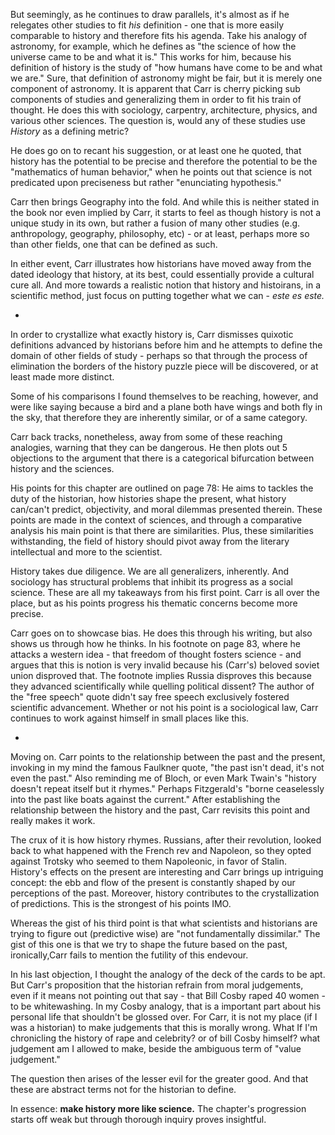But seemingly, as he continues to draw parallels, it's almost as if he relegates other studies to fit *his* definition - one that is more easily comparable to history and therefore fits his agenda. Take his analogy of astronomy, for example, which he defines as "the science of how the universe came to be and what it is." This works for him, because his definition of history is the study of "how humans have come to be and what we are." Sure, that definition of astronomy might be fair, but it is merely one component of astronomy. It is apparent that Carr is cherry picking sub components of studies and generalizing them in order to fit his train of thought. He does this with sociology, carpentry, architecture, physics, and various other sciences. The question is, would any of these studies use *History* as a defining metric? 

He does go on to recant his suggestion, or at least one he quoted, that history has the potential to be precise and therefore the potential to be the "mathematics of human behavior," when he points out that science is not predicated upon preciseness but rather "enunciating hypothesis."

Carr then brings Geography into the fold. And while this is neither stated in the book nor even implied by Carr, it starts to feel as though history is not a unique study in its own, but rather a fusion of many other studies (e.g. anthropology, geography, philosophy, etc) - or at least, perhaps more so than other fields, one that can be defined as such.

In either event, Carr illustrates how historians have moved away from the dated ideology that history, at its best, could essentially provide a cultural cure all. And more towards a realistic notion that history and histoirans, in a scientific method, just focus on putting together what we can - *este es este.* 

- 

In order to crystallize what exactly history is, Carr dismisses quixotic definitions advanced by historians before him and he attempts to define the domain of other fields of study - perhaps so that through the process of elimination the borders of the history puzzle piece will be discovered, or at least made more distinct.  

Some of his comparisons I found themselves to be reaching, however, and were like saying because a bird and a plane both have wings and both fly in the sky, that therefore they are inherently similar, or of a same category. 

Carr back tracks, nonetheless, away from some of these reaching analogies, warning that they can be dangerous. He then plots out 5 objections to the argument that there is a categorical bifurcation between history and the sciences. 

His points for this chapter are outlined on page 78: He aims to tackles the duty of the historian, how histories shape the present, what history can/can't predict, objectivity, and moral dilemmas presented therein. These points are made in the context of sciences, and through a comparative analysis his main point is that there are similarities. Plus, these similarities withstanding, the field of history should pivot away from the literary intellectual and more to the scientist. 

History takes due diligence. We are all generalizers, inherently. And sociology has structural problems that inhibit its progress as a social science. These are all my takeaways from his first point. Carr is all over the place, but as his points progress his thematic concerns become more precise.  

Carr goes on to showcase bias. He does this through his writing, but also shows us through how he thinks. In his footnote on page 83, where he attacks a western idea - that freedom of thought fosters science - and argues that this is notion is very invalid because his (Carr's) beloved soviet union disproved that. The footnote implies Russia disproves this because they advanced scientifically while quelling political dissent? The author of the "free speech" quote didn't say free speech exclusively fostered scientific advancement. Whether or not his point is a sociological law, Carr continues to work against himself in small places like this. 

- 

Moving on. Carr points to the relationship between the past and the present, invoking in my mind the famous Faulkner quote, "the past isn't dead, it's not even the past." Also reminding me of Bloch, or even Mark Twain's "history doesn't repeat itself but it rhymes." Perhaps Fitzgerald's "borne ceaselessly into the past like boats against the current." After establishing the relationship between the history and the past, Carr revisits this point and really makes it work.

The crux of it is how history rhymes. Russians, after their revolution, looked back to what happened with the French rev and Napoleon, so they opted against Trotsky who seemed to them Napoleonic, in favor of Stalin. History's effects on the present are interesting and Carr brings up intriguing concept: the ebb and flow of the present is constantly shaped by our perceptions of the past. Moreover, history contributes to the crystallization of predictions. This is the strongest of his points IMO. 

Whereas the gist of his third point is that what scientists and historians are trying to figure out (predictive wise) are "not fundamentally dissimilar." The gist of this one is that we try to shape the future based on the past, ironically,Carr fails to mention the futility of this endevour. 

In his last objection, I thought the analogy of the deck of the cards to be apt. But Carr's proposition that the historian refrain from moral judgements, even if it means not pointing out that say - that Bill Cosby raped 40 women - to be whitewashing. In my Cosby analogy, that is a important part about his personal life that shouldn't be glossed over. For Carr, it is not my place (if I was a historian) to make judgements that this is morally wrong. What If I'm chronicling the history of rape and celebrity? or of bill Cosby himself? what judgement am I allowed to make, beside the ambiguous term of "value judgement." 

The question then arises of the lesser evil for the greater good. And that these are abstract terms not for the historian to define. 

In essence: **make history more like science.** The chapter's progression starts off weak but through thorough inquiry proves insightful.  
